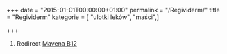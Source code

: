 +++
date = "2015-01-01T00:00:00+01:00"
permalink = "/Regividerm/"
title = "Regividerm"
kategorie = [ "ulotki leków", "maści",]

+++

1.  Redirect [Mavena B12](/Mavena_B12 "wikilink")
